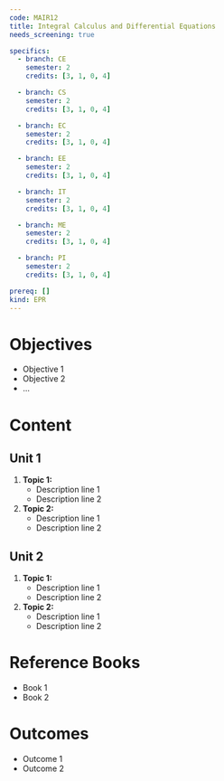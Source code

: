 ```yaml
---
code: MAIR12
title: Integral Calculus and Differential Equations
needs_screening: true

specifics:
  - branch: CE
    semester: 2
    credits: [3, 1, 0, 4]

  - branch: CS
    semester: 2
    credits: [3, 1, 0, 4]

  - branch: EC
    semester: 2
    credits: [3, 1, 0, 4]

  - branch: EE
    semester: 2
    credits: [3, 1, 0, 4]

  - branch: IT
    semester: 2
    credits: [3, 1, 0, 4]

  - branch: ME
    semester: 2
    credits: [3, 1, 0, 4]

  - branch: PI
    semester: 2
    credits: [3, 1, 0, 4]

prereq: []
kind: EPR
---
```


# Objectives

- Objective 1
- Objective 2
- ...

# Content

## Unit 1

1. **Topic 1:**
   - Description line 1
   - Description line 2
2. **Topic 2:**
   - Description line 1
   - Description line 2

## Unit 2

1. **Topic 1:**
   - Description line 1
   - Description line 2
2. **Topic 2:**
   - Description line 1
   - Description line 2

# Reference Books

- Book 1
- Book 2

# Outcomes

- Outcome 1
- Outcome 2
